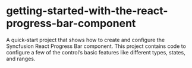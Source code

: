 # getting-started-with-the-react-progress-bar-component
A quick-start project that shows how to create and configure the Syncfusion React Progress Bar component. This project contains code to configure a few of the control’s basic features like different types, states, and ranges.
